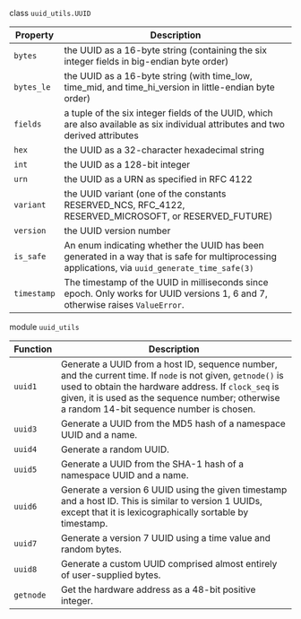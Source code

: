class `uuid_utils.UUID`

| Property    | Description                                                                                                                                     |
| ----------- | ----------------------------------------------------------------------------------------------------------------------------------------------- |
| `bytes`     | the UUID as a 16-byte string (containing the six integer fields in big-endian byte order)                                                       |
| `bytes_le`  | the UUID as a 16-byte string (with time_low, time_mid, and time_hi_version in little-endian byte order)                                         |
| `fields`    | a tuple of the six integer fields of the UUID, which are also available as six individual attributes and two derived attributes                 |
| `hex`       | the UUID as a 32-character hexadecimal string                                                                                                   |
| `int`       | the UUID as a 128-bit integer                                                                                                                   |
| `urn`       | the UUID as a URN as specified in RFC 4122                                                                                                      |
| `variant`   | the UUID variant (one of the constants RESERVED_NCS, RFC_4122, RESERVED_MICROSOFT, or RESERVED_FUTURE)                                          |
| `version`   | the UUID version number                                                                                                                         |
| `is_safe`   | An enum indicating whether the UUID has been generated in a way that is safe for multiprocessing applications, via `uuid_generate_time_safe(3)` |
| `timestamp` | The timestamp of the UUID in milliseconds since epoch. Only works for UUID versions 1, 6 and 7, otherwise raises `ValueError`.                  |

module `uuid_utils`

| Function  | Description                                                                                                                                                                                                                                                          |
| --------- | -------------------------------------------------------------------------------------------------------------------------------------------------------------------------------------------------------------------------------------------------------------------- |
| `uuid1`   | Generate a UUID from a host ID, sequence number, and the current time. If `node` is not given, `getnode()` is used to obtain the hardware address.  If `clock_seq` is given, it is used as the sequence number; otherwise a random 14-bit sequence number is chosen. |
| `uuid3`   | Generate a UUID from the MD5 hash of a namespace UUID and a name.                                                                                                                                                                                                    |
| `uuid4`   | Generate a random UUID.                                                                                                                                                                                                                                              |
| `uuid5`   | Generate a UUID from the SHA-1 hash of a namespace UUID and a name.                                                                                                                                                                                                  |
| `uuid6`   | Generate a version 6 UUID using the given timestamp and a host ID. This is similar to version 1 UUIDs, except that it is lexicographically sortable by timestamp.                                                                                                    |
| `uuid7`   | Generate a version 7 UUID using a time value and random bytes.                                                                                                                                                                                                       |
| `uuid8`   | Generate a custom UUID comprised almost entirely of user-supplied bytes.                                                                                                                                                                                             |
| `getnode` | Get the hardware address as a 48-bit positive integer.                                                                                                                                                                                                               |